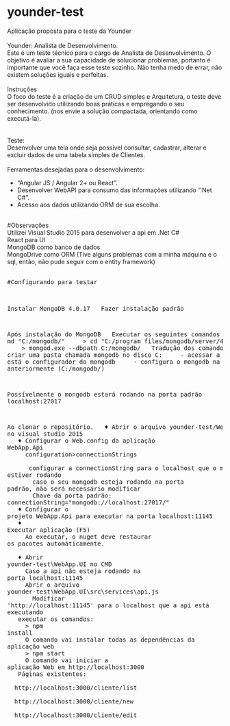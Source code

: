 # younder-test

Aplicação proposta para o teste da Younder<br />
<br />
Younder: Analista de Desenvolvimento. <br />
Este é um teste técnico para o cargo de Analista de Desenvolvimento. O objetivo é avaliar a sua capacidade de solucionar problemas, portanto é importante que você faça esse teste sozinho. Não tenha medo de errar, não existem soluções iguais e perfeitas.<br />
<br />
Instruções <br />
O foco do teste é a criação de um CRUD simples e Arquitetura, o teste deve ser desenvolvido utilizando boas práticas e empregando o seu conhecimento. (nos envie a solução compactada, orientando como executá-la).<br />
<br />
<br />
Teste:<br /> 
Desenvolver uma tela onde seja possível consultar, cadastrar, alterar e excluir dados de uma tabela simples de Clientes.<br />
<br />
Ferramentas desejadas para o desenvolvimento: <br />

<ul>
<li>“Angular JS / Angular 2+ ou React”.</li>
<li>Desenvolver WebAPI para consumo das informações utilizando “.Net C#”.</li>
<li>Acesso aos dados utilizando ORM de sua escolha.</li>
</ul>
<br />
#Observações<br />
Utilizei Visual Studio 2015 para desenvolver a api em .Net C#<br />
React para UI<br />
MongoDB como banco de dados<br />
MongoDrive como ORM (Tive alguns problemas com a minha máquina e o sql, então, não pude seguir com o entity framework)<br />
<br />
<pre>
#Configurando para testar<br />

Instalar MongoDB 4.0.17
&nbsp;&nbsp;Fazer instalação padrão

Após instalação do MongoDB
&nbsp;&nbsp;Executar os seguintes comandos
&nbsp;&nbsp;&nbsp;&nbsp;> md "C:/mongodb/"
&nbsp;&nbsp;&nbsp;&nbsp;> cd "C:/program files/mongodb/server/4.0/bin"
&nbsp;&nbsp;&nbsp;&nbsp;> mongod.exe --dbpath C:/mongodb/
&nbsp;&nbsp;Tradução dos comandos:
&nbsp;&nbsp;&nbsp;&nbsp;- criar uma pasta chamada mongodb no disco C:
&nbsp;&nbsp;&nbsp;&nbsp;- acessar a pasta onde está o configurador do mongodb
&nbsp;&nbsp;&nbsp;&nbsp;- configura o mongodb na pasta criada anteriormente (C:/mongodb/)

Possívelmente o mongodb estará rodando na porta padrão localhost:27017

Ao clonar o repositório.
&nbsp;&nbsp;♦ Abrir o arquivo younder-test/WebApp.sln no visual studio 2015 <br />
&nbsp;&nbsp;♦ Configurar o Web.config da aplicação WebApp.Api <br />
&nbsp;&nbsp;&nbsp;&nbsp;configuration>connectionStrings<br />
&nbsp;&nbsp;&nbsp;&nbsp;&nbsp;&nbsp;configurar a connectionString para o localhost que o mongodb estiver rodando<br />
&nbsp;&nbsp;&nbsp;&nbsp;&nbsp;&nbsp;caso o seu mongodb esteja rodando na porta padrão, não será necessário modificar<br />
&nbsp;&nbsp;&nbsp;&nbsp;&nbsp;&nbsp;Chave da porta padrão: connectionString="mongodb://localhost:27017/"<br />
&nbsp;&nbsp;♦ Configurar o projeto WebApp.Api para executar na porta localhost:11145<br />
&nbsp;&nbsp;♦ Executar aplicação (F5) <br />
&nbsp;&nbsp;&nbsp;&nbsp;Ao executar, o nuget deve restaurar os pacotes automáticamente.<br />
<br />
&nbsp;&nbsp;♦ Abrir younder-test\WebApp.UI no CMD<br />
&nbsp;&nbsp;&nbsp;&nbsp;Caso a api não esteja rodando na porta localhost:11145<br />
&nbsp;&nbsp;&nbsp;&nbsp;Abrir o arquivo younder-test\WebApp.UI\src\services\api.js<br />
&nbsp;&nbsp;&nbsp;&nbsp;&nbsp;&nbsp;Modificar 'http://localhost:11145' para o localhost que a api está executando<br />
&nbsp;&nbsp;executar os comandos:<br />
&nbsp;&nbsp;&nbsp;&nbsp;> npm install<br />
&nbsp;&nbsp;&nbsp;&nbsp;O comando vai instalar todas as dependências da aplicação web<br />
&nbsp;&nbsp;&nbsp;&nbsp;> npm start<br />
&nbsp;&nbsp;&nbsp;&nbsp;O comando vai iniciar a aplicação Web em http://localhost:3000<br />
&nbsp;&nbsp;Páginas existentes:<br />
&nbsp;&nbsp;http://localhost:3000/cliente/list<br />
&nbsp;&nbsp;http://localhost:3000/cliente/new<br />
&nbsp;&nbsp;http://localhost:3000/cliente/edit<br />
</pre>
      
      
      
